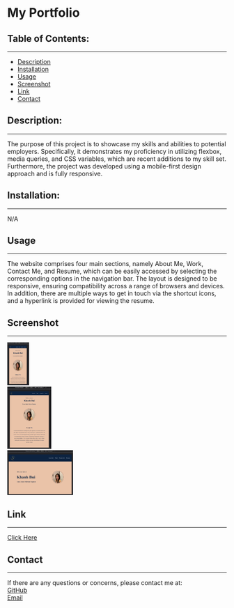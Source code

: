 # My Portfolio

## Table of Contents:
---

- [Description](#description)
- [Installation](#installation)
- [Usage](#usage)
- [Screenshot](#screenshot)
- [Link](#link)
- [Contact](#contact)

## Description:
---
The purpose of this project is to showcase my skills and abilities to potential employers. Specifically, it demonstrates my proficiency in utilizing flexbox, media queries, and CSS variables, which are recent additions to my skill set. Furthermore, the project was developed using a mobile-first design approach and is fully responsive.


## Installation:
---
N/A


## Usage
---
The website comprises four main sections, namely About Me, Work, Contact Me, and Resume, which can be easily accessed by selecting the corresponding options in the navigation bar. The layout is designed to be responsive, ensuring compatibility across a range of browsers and devices. In addition, there are multiple ways to get in touch via the shortcut icons, and a hyperlink is provided for viewing the resume.

## Screenshot
---
<img src="./assets/images/1.png" alt="screeenshot" width="10%" height="10%">
<br>
<img src="./assets/images/2.png" alt="screeenshot" width="20%" height="20%">
<br>
<img src="./assets/images/3.png" alt="screeenshot" width="30%" height="30%">




## Link
---
[Click Here](https://khanhpbui.github.io/my-portfolio/)

## Contact
---
If there are any questions or concerns, please contact me at:<br>
[GitHub](https://github.com/khanhpbui)<br>
[Email](mailto:pkkhanhbui@gmail.com)